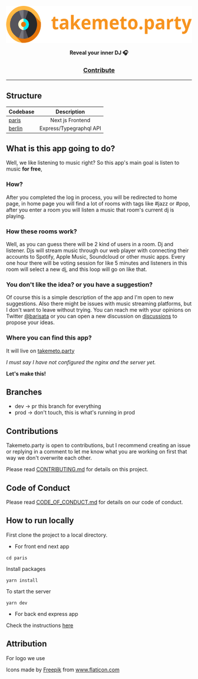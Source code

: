 <a href="https://takemeto.party"><p align="center">
<img height=100 src="./assets/takemeto-party.svg"/>

</p></a>
<p align="center">
  <strong>Reveal your inner DJ 🎧</strong>
</p>

<h3 align="center">
  <a href="https://github.com/atabariscanalp/takemeto.party/blob/dev/CONTRIBUTING.md">Contribute</a>
</h3>

---

## Structure
| Codebase              |      Description          |
| :-------------------- | :-----------------------: |
| [paris](paris)        | Next js Frontend          |
| [berlin](berlin)      | Express/Typegraphql API   |


## What is this app going to do?

Well, we like listening to music right? 
So this app's main goal is listen to music **for free**,

### How?

After you completed the log in process, you will be redirected to home page,
in home page you will find a lot of rooms with tags like #jazz or #pop,
after you enter a room you will listen a music that room's current dj is playing.

### How these rooms work?

Well, as you can guess there will be 2 kind of users in a room. Dj and listener. Djs will stream music through our web player with connecting their accounts to Spotify, Apple Music, Soundcloud or other music apps. Every one hour there will be voting session for like 5 minutes and listeners in this room will select a new dj, and this loop will go on like that.

### You don't like the idea? or you have a suggestion?

Of course this is a simple description of the app and I'm open to new suggestions. Also there might be issues with music streaming platforms, but I don't want to leave without trying. You can reach me with your opinions on Twitter [@barisata](https://twitter.com/barisata11) or you can open a new discussion on [discussions](https://github.com/atabariscanalp/takemeto.party/discussions) to propose your ideas.

### Where you can find this app?

It will live on [takemeto.party](https://takemeto.party)

*I must say I have not configured the nginx and the server yet.*


**Let's make this!**

## Branches

- dev -> pr this branch for everything
- prod -> don't touch, this is what's running in prod

## Contributions

Takemeto.party is open to contributions, but I recommend creating an issue or replying in a comment to let me know what you are working on first that way we don't overwrite each other.

Please read [CONTRIBUTING.md](https://github.com/atabariscanalp/takemeto.party/blob/dev/CONTRIBUTING.md) for details on this project.

## Code of Conduct

Please read [CODE_OF_CONDUCT.md](https://github.com/atabariscanalp/takemeto.party/blob/dev/CODE_OF_CONDUCT.md) for details on our code of conduct.

## How to run locally


First clone the project to a local directory.

* For front end next app


```
cd paris
```
Install packages
```
yarn install
```
To start the server
```
yarn dev
```

* For back end express app

Check the instructions [here](berlin/README.md)


## Attribution

For logo we use <div>Icons made by <a href="https://www.freepik.com" title="Freepik">Freepik</a> from <a href="https://www.flaticon.com/" title="Flaticon">www.flaticon.com</a></div>
